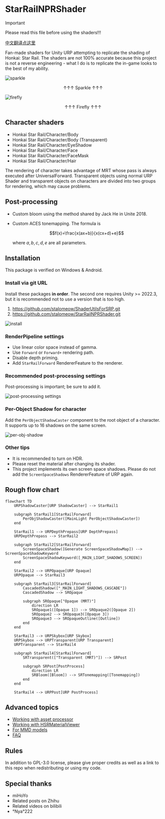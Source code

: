 # StarRailNPRShader

> [!IMPORTANT]
> Please read this file before using the shaders!!!

[中文翻译点这里](README_CN.md)

Fan-made shaders for Unity URP attempting to replicate the shading of Honkai: Star Rail. The shaders are not 100% accurate because this project is not a reverse engineering - what I do is to replicate the in-game looks to the best of my ability.

![sparkle](Screenshots~/sparkle.png)

<p align="center">↑↑↑ Sparkle ↑↑↑</p>

![firefly](Screenshots~/firefly.png)

<p align="center">↑↑↑ Firefly ↑↑↑</p>

## Character shaders

- Honkai Star Rail/Character/Body
- Honkai Star Rail/Character/Body (Transparent)
- Honkai Star Rail/Character/EyeShadow
- Honkai Star Rail/Character/Face
- Honkai Star Rail/Character/FaceMask
- Honkai Star Rail/Character/Hair

The rendering of character takes advantage of MRT whose pass is always executed after UniversalForward. Transparent objects using normal URP Shader and transparent objects on characters are divided into two groups for rendering, which may cause problems.

## Post-processing

- Custom bloom using the method shared by Jack He in Unite 2018.
- Custom ACES tonemapping. The formula is

    $$f(x)=\frac{x(ax+b)}{x(cx+d)+e}$$

    where $a,b,c,d,e$ are all parameters.

## Installation

This package is verified on Windows & Android.

### Install via git URL

Install these packages **in order**. The second one requires Unity >= 2022.3, but it is recommended not to use a version that is too high.

1. https://github.com/stalomeow/ShaderUtilsForSRP.git
2. https://github.com/stalomeow/StarRailNPRShader.git

![install](Screenshots~/_install.png)

### RenderPipeline settings

- Use linear color space instead of gamma.
- Use `Forward` or `Forward+` rendering path.
- Disable depth priming.
- Add `StarRailForward` RendererFeature to the renderer.

### Recommended post-processing settings

Post-processing is important; be sure to add it.

![post-processing settings](Screenshots~/_postprocessing.png)

### Per-Object Shadow for character

Add the `PerObjectShadowCaster` component to the root object of a character. It supports up to 16 shadows on the same screen.

![per-obj-shadow](Screenshots~/_per_obj_shadow.png)

### Other tips

- It is recommended to turn on HDR.
- Please reset the material after changing its shader.
- This project implements its own screen space shadows. Please do not add the `ScreenSpaceShadows` RendererFeature of URP again.

## Rough flow chart

``` mermaid
flowchart TD
    URPShadowCaster[URP ShadowCaster] --> StarRail1
    
    subgraph StarRail1[StarRailForward]
        PerObjShadowCaster([MainLight PerObjectShadowCaster])
    end

    StarRail1 --> URPDepthPrepass[URP DepthPrepass]
    URPDepthPrepass --> StarRail2

    subgraph StarRail2[StarRailForward]
        ScreenSpaceShadow([Generate ScreenSpaceShadowMap]) --> ScreenSpaceShadowKeyword
        ScreenSpaceShadowKeyword([_MAIN_LIGHT_SHADOWS_SCREEN])
    end

    StarRail2 --> URPOpaque[URP Opaque]
    URPOpaque --> StarRail3

    subgraph StarRail3[StarRailForward]
        CascadedShadow(["_MAIN_LIGHT_SHADOWS_CASCADE"])
        CascadedShadow --> SROpaque

        subgraph SROpaque["Opaque (MRT)"]
            direction LR
            SROpaque1([Opaque 1]) --> SROpaque2([Opaque 2])
            SROpaque2 --> SROpaque3([Opaque 3])
            SROpaque3 --> SROpaqueOutline([Outline])
        end
    end

    StarRail3 --> URPSkybox[URP Skybox]
    URPSkybox --> URPTransparent[URP Transparent]
    URPTransparent --> StarRail4

    subgraph StarRail4[StarRailForward]
        SRTransparent(["Transparent (MRT)"]) --> SRPost
    
        subgraph SRPost[PostProcess]
            direction LR
            SRBloom([Bloom]) --> SRTonemapping([Tonemapping])
        end
    end

    StarRail4 --> URPPost[URP PostProcess]
```

## Advanced topics

- [Working with asset processor](Documentation~/WorkingWithAssetProcessor.md)
- [Working with HSRMaterialViewer](Documentation~/WorkingWithHSRMaterialViewer.md)
- [For MMD models](Documentation~/ForMMDModels.md)
- [FAQ](Documentation~/FAQ.md)

## Rules

In addition to GPL-3.0 license, please give proper credits as well as a link to this repo when redistributing or using my code.

## Special thanks

- miHoYo
- Related posts on Zhihu
- Related videos on bilibili
- °Nya°222
